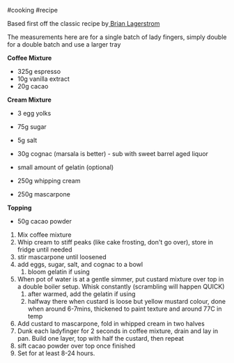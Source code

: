 #cooking #recipe 

Based first off the classic recipe by[ Brian Lagerstrom](https://www.youtube.com/watch?v=mhNcztyXySM&t=480s)

The measurements here are for a single batch of lady fingers, simply double for a double batch and use a larger tray

**Coffee Mixture**
- 325g espresso
- 10g vanilla extract
- 20g cacao

**Cream Mixture**
- 3 egg yolks
- 75g sugar
- 5g salt
- 30g cognac (marsala is better) - sub with sweet barrel aged liquor
- small amount of gelatin (optional)
  
- 250g whipping cream
  
- 250g mascarpone 

**Topping**
- 50g cacao powder

1. Mix coffee mixture
2. Whip cream to stiff peaks (like cake frosting, don't go over), store in fridge until needed
3. stir mascarpone until loosened
4. add eggs, sugar, salt, and cognac to a bowl
	1. bloom gelatin if using
5. When pot of water is at a gentle simmer, put custard mixture over top in a double boiler setup. Whisk constantly (scrambling will happen QUICK)
	1. after warmed, add the gelatin if using
	2. halfway there when custard is loose but yellow mustard colour, done when around 6-7mins, thickened to paint texture and around 77C in temp
6. Add custard to mascarpone, fold in whipped cream in two halves
7. Dunk each ladyfinger for 2 seconds in coffee mixture, drain and lay in pan. Build one layer, top with half the custard, then repeat
8. sift cacao powder over top once finished
9. Set for at least 8-24 hours.